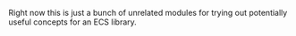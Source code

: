 Right now this is just a bunch of unrelated modules for trying
out potentially useful concepts for an ECS library.

